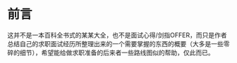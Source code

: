 # 前言

这并不是一本百科全书式的某某大全，也不是面试心得/剑指OFFER，而只是作者总结自己的求职面试经历所整理出来的一个需要掌握的东西的概要（大多是一些零碎的细节），希望能给做求职准备的后来者一些路线图似的帮助，仅此而已。



